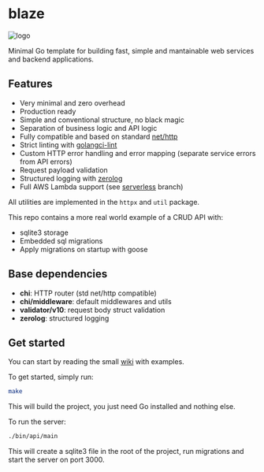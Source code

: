 # blaze

![logo](https://github.com/paologaleotti/blaze/assets/45665769/a0c691df-b76b-4a4a-ac44-c622dd458352)

Minimal Go template for building fast, simple and mantainable web services and backend applications.

## Features

- Very minimal and zero overhead
- Production ready
- Simple and conventional structure, no black magic
- Separation of business logic and API logic
- Fully compatible and based on standard [net/http](https://pkg.go.dev/net/http)
- Strict linting with [golangci-lint](https://golangci-lint.run/)
- Custom HTTP error handling and error mapping (separate service errors from API errors)
- Request payload validation
- Structured logging with [zerolog](https://github.com/rs/zerolog)
- Full AWS Lambda support (see [serverless](https://github.com/paologaleotti/blaze/tree/feature/serverless) branch)

All utilities are implemented in the `httpx` and `util` package.

This repo contains a more real world example of a CRUD API with:

- sqlite3 storage
- Embedded sql migrations
- Apply migrations on startup with goose

## Base dependencies

- **chi**: HTTP router (std net/http compatible)
- **chi/middleware**: default middlewares and utils
- **validator/v10**: request body struct validation
- **zerolog**: structured logging

## Get started

You can start by reading the small [wiki](https://github.com/paologaleotti/blaze/wiki) with examples.

To get started, simply run:

```bash
make
```

This will build the project, you just need Go installed and nothing else.

To run the server:

```bash
./bin/api/main
```

This will create a sqlite3 file in the root of the project, run migrations and start the server on port 3000.
